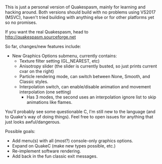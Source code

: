 This is just a personal version of Quakespasm, mainly for learning and hacking around. Both versions should build with no problems using VS2017 (MSVC), haven't tried building with anything else or for other platforms yet so no promises.

If you want the real Quakespasm, head to http://quakespasm.sourceforge.net

So far, changes/new features include:
* New Graphics Options submenu, currently contains:
    * Texture filter setting (GL_NEAREST, etc)
    * Anisotropy slider (the slider is currently busted, so just prints current cvar on the right)
	* Particle rendering mode, can switch between None, Smooth, and Classic styles.
	* Interpolation switch, can enable/disable animation and movement interpolation (one setting)
		* Has 3 modes, the second uses an interpolation ignore list to skip animations like flames.

You'll probably see some questionable C, I'm still new to the language (and to Quake's way of doing things). Feel free to open issues for anything that just looks awful/dangerous.

Possible goals:
* Add menu(s) with all (most?) console-only graphics options.
* Expand on QuakeC (make new types possible, etc.)
* Re-implement software rendering.
* Add back in the fun classic exit messages.